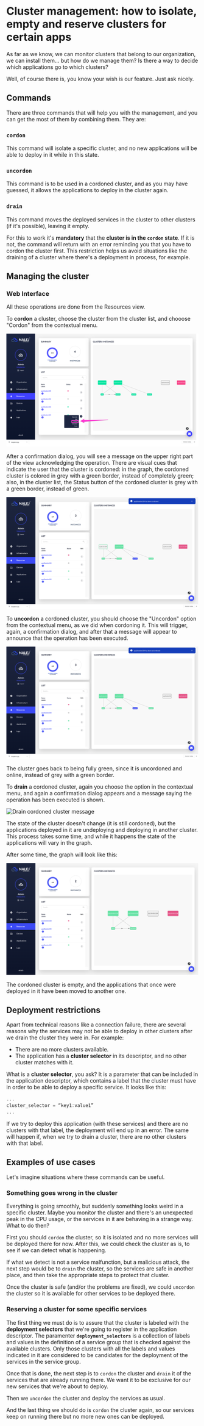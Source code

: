# Cluster management: how to isolate, empty and reserve clusters for certain apps

As far as we know, we can monitor clusters that belong to our organization, we can install them... but how do we manage them? Is there a way to decide which applications go to which clusters?

Well, of course there is, you know your wish is our feature. Just ask nicely.

## Commands

There are three commands that will help you with the management, and you can get the most of them by combining them. They are:

### `cordon`

This command will isolate a specific cluster, and no new applications will be able to deploy in it while in this state. 

### `uncordon`

This command is to be used in a cordoned cluster, and as you may have guessed, it allows the applications to deploy in the cluster again.

### `drain`

This command moves the deployed services in the cluster to other clusters \(if it's possible\), leaving it empty.

For this to work it's **mandatory** that the **cluster is in the `cordon` state**. If it is not, the command will return with an error reminding you that you have to cordon the cluster first. This restriction helps us avoid situations like the draining of a cluster where there's a deployment in process, for example.

## Managing the cluster

### Web Interface

All these operations are done from the Resources view.

To **cordon** a cluster, choose the cluster from the cluster list, and chooose "Cordon" from the contextual menu.

![Contextual menu](../../img/cluster_mgmt_menu.png)

After a confirmation dialog, you will see a message on the upper right part of the view acknowledging the operation. There are visual cues that indicate the user that the cluster is cordoned: in the graph, the cordoned cluster is colored in grey with a green border, instead of completely green; also, in the cluster list, the Status button of the cordoned cluster is grey with a green border, instead of green.

![Cluster cordoned message](../../img/cluster_mgmt_cordonmessage.png)

To **uncordon** a cordoned cluster, you should choose the "Uncordon" option from the contextual menu, as we did when cordoning it. This will trigger, again, a confirmation dialog, and after that a message will appear to announce that the operation has been executed.

![Uncordon cluster message](../../img/cluster_mgmt_uncordonmessage.png)

The cluster goes back to being fully green, since it is uncordoned and online, instead of grey with a green border.

To **drain** a cordoned cluster, again you choose the option in the contextual menu, and again a confirmation dialog appears and a message saying the operation has been executed is shown.

![Drain cordoned cluster message](../../img/cluster_mgmt_drainmessage.png)

The state of the cluster doesn't change (it is still cordoned), but the applications deployed in it are undeploying and deploying in another cluster. This process takes some time, and while it happens the state of the applications will vary in the graph.

After some time, the graph will look like this:

![Drained cluster](../../img/cluster_mgmt_drainedcluster.png)

The cordoned cluster is empty, and the applications that once were deployed in it have been moved to another one.

## Deployment restrictions

Apart from technical reasons like a connection failure, there are several reasons why the services may not be able to deploy in other clusters after we drain the cluster they were in. For example:

* There are no more clusters available.
* The application has a **cluster selector** in its descriptor, and no other cluster matches with it.

What is a **cluster selector**, you ask? It is a parameter that can be included in the application descriptor, which contains a label that the cluster must have in order to be able to deploy a specific service. It looks like this:

```javascript
...
cluster_selector = “key1:value1”
...
```

If we try to deploy this application \(with these services\) and there are no clusters with that label, the deployment will end up in an error. The same will happen if, when we try to drain a cluster, there are no other clusters with that label.

## Examples of use cases

Let's imagine situations where these commands can be useful.

### Something goes wrong in the cluster

Everything is going smoothly, but suddenly something looks weird in a specific cluster. Maybe you monitor the cluster and there's an unexpected peak in the CPU usage, or the services in it are behaving in a strange way. What to do then?

First you should `cordon` the cluster, so it is isolated and no more services will be deployed there for now. After this, we could check the cluster as is, to see if we can detect what is happening.

If what we detect is not a service malfunction, but a malicious attack, the next step would be to `drain` the cluster, so the services are safe in another place, and then take the appropriate steps to protect that cluster.

Once the cluster is safe \(and/or the problems are fixed\), we could `uncordon` the cluster so it is available for other services to be deployed there.

### Reserving a cluster for some specific services

The first thing we must do is to assure that the cluster is labeled with the **deployment selectors** that we're going to register in the application descriptor. The paramenter **`deployment_selectors`** is a collection of labels and values in the definition of a service group that is checked against the available clusters. Only those clusters with all the labels and values indicated in it are considered to be candidates for the deployment of the services in the service group.

Once that is done, the next step is to `cordon` the cluster and `drain` it of the services that are already running there. We want it to be exclusive for our new services that we're about to deploy.

Then we `uncordon` the cluster and deploy the services as usual.

And the last thing we should do is `cordon` the cluster again, so our services keep on running there but no more new ones can be deployed.

